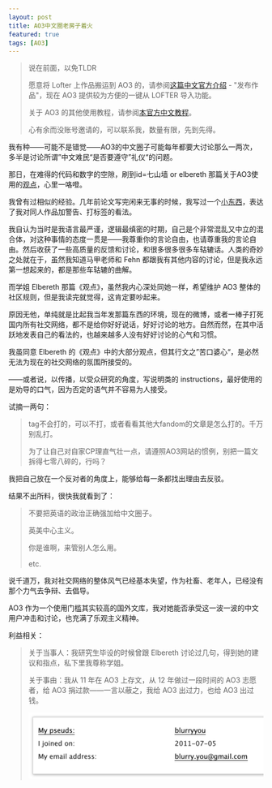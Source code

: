 ```yaml
---
layout: post
title: AO3中文圈老房子着火
featured: true
tags: [AO3]
---
```


> 说在前面，以免TLDR
>
> 愿意将 Lofter 上作品搬运到 AO3 的，请参阅[这篇中文官方介绍](https://archiveofourown.org/admin_posts/11925) - "发布作品"，现在 AO3 提供较为方便的一键从 LOFTER 导入功能。
>
> 关于 AO3 的其他使用教程，请参阅[本官方中文教程](https://archiveofourown.org/faq/tutorial-posting-a-work-on-ao3?language_id=zh-CN)。
>
> 心有余而没账号邀请的，可以联系我，数量有限，先到先得。



我有种——可能不是错觉——AO3的中文圈子可能每年都要大讨论那么一两次，多半是讨论所谓”中文难民“是否要遵守”礼仪“的问题。

那日，在难得的代码和数字的空隙，刷到id=七山墙 or elbereth 那篇关于AO3使用的[观点](https://m.weibo.cn/detail/4401024837933387)，心里一咯噔。

我曾有过相似的经验。几年前论文写完闲来无事的时候，我写过一个[小东西](http://blurryyou.lofter.com/post/2246e3_c02d838)，表达了我对同人作品加警告、打标签的看法。

我自认为当时是我语言最严谨，逻辑最缜密的时期，自己是个非常混乱又中立的混合体，对这种事情的态度一贯是——我尊重你的言论自由，也请尊重我的言论自由。然后收获了一些高质量的反馈和讨论，和很多很多很多车轱辘话。人类的奇妙之处就在于，虽然我知道马甲老师和 Fehn 都跟我有其他内容的讨论，但是我永远第一想起来的，都是那些车轱辘的曲解。

而学姐 Elbereth 那篇《观点》，虽然我内心深处同她一样，希望维护 AO3 整体的社区规则，但是我读完就觉得，这肯定要吵起来。

原因无他，单纯就是比起我当年发那篇东西的环境，现在的微博，或者一棒子打死国内所有社交网络，都不是给你好好说话，好好讨论的地方。自然而然，在其中活跃地发表自己的看法的，也越来越多人没有好好讨论的心气和习惯。

我虽同意 Elbereth 的《观点》中的大部分观点，但其行文之”苦口婆心“，是必然无法为现在的社交网络的氛围所接受的。

——或者说，以传播，以受众研究的角度，写说明类的 instructions，最好使用的是劝导的口气，因为否定的语气并不容易为人接受。

试摘一两句：

> tag不会打的，可以不打，或者看看其他大fandom的文章是怎么打的。千万别乱打。
>
> 为了让自己对自家CP理直气壮一点，请遵照AO3网站的惯例，别把一篇文拆得七零八碎的，行吗？

我把自己放在一个反对者的角度上，能够给每一条都找出理由去反驳。

结果不出所料，很快我就看到了：

> 不要把英语的政治正确强加给中文圈子。
>
> 英美中心主义。
>
> 你是谁啊，来管别人怎么用。
>
> etc.



说千道万，我对社交网络的整体风气已经基本失望，作为社畜、老年人，已经没有那个力气去争辩、去倡导。

AO3 作为一个使用门槛其实较高的国外文库，我对她能否承受这一波一波的中文用户冲击和讨论，也充满了乐观主义精神。





利益相关：

> 关于当事人：我研究生毕设的时候曾跟 Elbereth 讨论过几句，得到她的建议和指点，私下里我尊称学姐。
>
> 关于事由：我从 11 年在 AO3 上存文，从 12 年做过一段时间的 AO3 志愿者，给 AO3 捐过款——一言以蔽之，我给 AO3 出过力，也给 AO3 出过钱。
>
> ![ao3](/images/posts/ao3.png)

